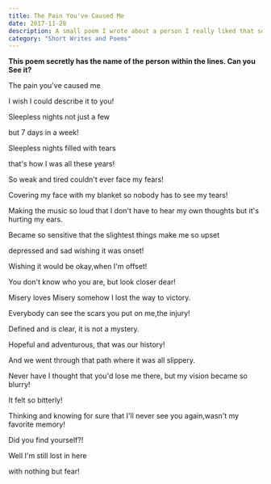```yaml
---
title: The Pain You've Caused Me
date: 2017-11-28
description: A small poem I wrote about a person I really liked that somehow became my obsession and later on my road to depression. This was something I wrote about her when I was at my lowest. A poem about her.
category: "Short Writes and Poems"
---
```


**This poem secretly has the name of the person within the lines. Can you See it?**


The pain you've caused me

I wish I could describe it to you!

Sleepless nights not just a few

but 7 days in a week!

Sleepless nights filled with tears

that's how I was all these years!

So weak and tired couldn't ever face my fears!

Covering my face with my blanket so nobody has to see my tears!

Making the music so loud that I don't have to hear my own thoughts but it's hurting my ears.

Became so sensitive that the slightest things make me so upset

depressed and sad wishing it was onset!

Wishing it would be okay,when I'm offset!

You don't know who you are, but look closer dear!

Misery loves Misery somehow I lost the way to victory.

Everybody can see the scars you put on me,the injury!

Defined and is clear, it is not a mystery.

Hopeful and adventurous, that was our history!

And we went through that path where it was all slippery.

Never have I thought that you'd lose me there, but my vision became so blurry!

It felt so bitterly!

Thinking and knowing for sure that I'll never see you again,wasn't my favorite memory!

Did you find yourself?!

Well I'm still lost in here

with nothing but fear!
